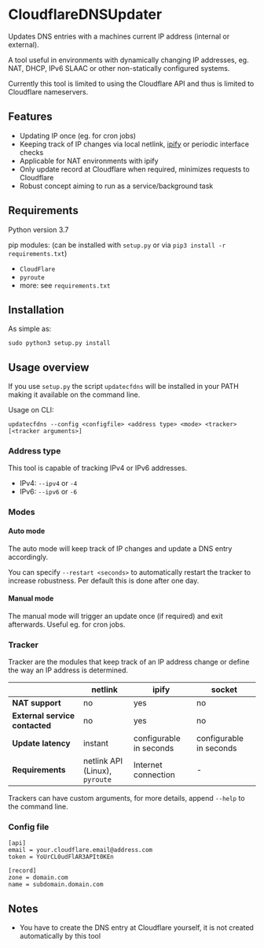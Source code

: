# CloudflareDNSUpdater

Updates DNS entries with a machines current IP address (internal or external).

A tool useful in environments with dynamically changing IP addresses, eg. NAT, DHCP, IPv6 SLAAC or other non-statically configured systems.

Currently this tool is limited to using the Cloudflare API and thus is limited to Cloudflare nameservers.

## Features
* Updating IP once (eg. for cron jobs)
* Keeping track of IP changes via local netlink, [ipify](https://www.ipify.org/) or periodic interface checks
* Applicable for NAT environments with ipify
* Only update record at Cloudflare when required, minimizes requests to Cloudflare
* Robust concept aiming to run as a service/background task

## Requirements
Python version 3.7

pip modules: (can be installed with `setup.py` or via `pip3 install -r requirements.txt`)
* `CloudFlare`
* `pyroute`
* more: see `requirements.txt`

## Installation
As simple as:

`sudo python3 setup.py install`

## Usage overview

If you use `setup.py` the script `updatecfdns` will be installed in your PATH making it available on the command line.

Usage on CLI:

`updatecfdns --config <configfile> <address type> <mode> <tracker> [<tracker arguments>]`

### Address type
This tool is capable of tracking IPv4 or IPv6 addresses.

* IPv4: `--ipv4` or `-4`
* IPv6: `--ipv6` or `-6`

### Modes

#### Auto mode
The auto mode will keep track of IP changes and update a DNS entry accordingly.

You can specify `--restart <seconds>` to automatically restart the tracker to increase robustness. Per default this is done after one day.

#### Manual mode
The manual mode will trigger an update once (if required) and exit afterwards. Useful eg. for cron jobs.

### Tracker
Tracker are the modules that keep track of an IP address change or define the way an IP address is determined.

|                                | netlink                        | ipify                   | socket                  |
|--------------------------------|--------------------------------|-------------------------|-------------------------|
| **NAT support**                | no                             | yes                     | no                      |
| **External service contacted** | no                             | yes                     | no                      |
| **Update latency**             | instant                        | configurable in seconds | configurable in seconds |
| **Requirements**               | netlink API (Linux), `pyroute` | Internet connection     | -                       |

Trackers can have custom arguments, for more details, append `--help` to the command line.

### Config file
```
[api]
email = your.cloudflare.email@address.com
token = YoUrCL0udFlAR3APIt0KEn

[record]
zone = domain.com
name = subdomain.domain.com
```

## Notes

* You have to create the DNS entry at Cloudflare yourself, it is not created automatically by this tool